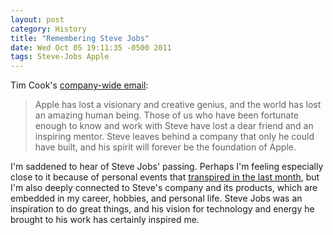 ```yaml
---
layout: post
category: History
title: "Remembering Steve Jobs"
date: Wed Oct 05 19:11:35 -0500 2011
tags: Steve-Jobs Apple
---
```


Tim Cook's <a
href="http://www.apple.com/pr/library/2011/10/05Apple-Media-Advisory.html">company-wide email</a>:

> Apple has lost a visionary and creative genius, and the world has lost an amazing human being. Those of us who have been fortunate enough to know and work with Steve have lost a dear friend and an inspiring mentor. Steve leaves behind a company that only he could have built, and his spirit will forever be the foundation of Apple.

I'm saddened to hear of Steve Jobs' passing. Perhaps I'm feeling especially close to it because of personal events that [transpired in the last month](https://twitter.com/#!/jaheppler/status/109114548174327809), but I'm also deeply connected to Steve's company and its products, which are embedded in my career, hobbies, and personal life. Steve Jobs was an inspiration to do great things, and his vision for technology and energy he brought to his work has certainly inspired me.
